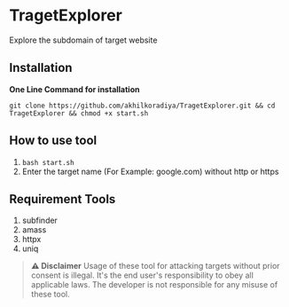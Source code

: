 # TragetExplorer

Explore the subdomain of target website

## Installation

**One Line Command for installation**

```
git clone https://github.com/akhilkoradiya/TragetExplorer.git && cd TragetExplorer && chmod +x start.sh 
```
## How to use tool

1. ```bash start.sh```
1. Enter the target name (For Example: google.com) without http or https

## Requirement Tools 

1. subfinder
1. amass
1. httpx
1. uniq

> **⚠️ Disclaimer** 
 Usage of these tool for attacking targets without prior consent is illegal. It's the end user's responsibility to obey all applicable laws. The developer is not responsible for any misuse of these tool.
